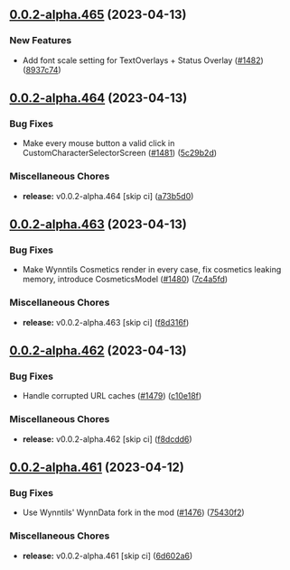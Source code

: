 ## [0.0.2-alpha.465](https://github.com/Wynntils/Artemis/compare/v0.0.2-alpha.464...v0.0.2-alpha.465) (2023-04-13)


### New Features

* Add font scale setting for TextOverlays + Status Overlay ([#1482](https://github.com/Wynntils/Artemis/issues/1482)) ([8937c74](https://github.com/Wynntils/Artemis/commit/8937c7457faaa577c631f4e672e0835b3a535f76))

## [0.0.2-alpha.464](https://github.com/Wynntils/Artemis/compare/v0.0.2-alpha.463...v0.0.2-alpha.464) (2023-04-13)


### Bug Fixes

* Make every mouse button a valid click in CustomCharacterSelectorScreen ([#1481](https://github.com/Wynntils/Artemis/issues/1481)) ([5c29b2d](https://github.com/Wynntils/Artemis/commit/5c29b2d73ff54705621ee3b3f1ed24a1202fc464))


### Miscellaneous Chores

* **release:** v0.0.2-alpha.464 [skip ci] ([a73b5d0](https://github.com/Wynntils/Artemis/commit/a73b5d09dee98f8c2f0093ca9fa85bfe8fc5d539))

## [0.0.2-alpha.463](https://github.com/Wynntils/Artemis/compare/v0.0.2-alpha.462...v0.0.2-alpha.463) (2023-04-13)


### Bug Fixes

* Make Wynntils Cosmetics render in every case, fix cosmetics leaking memory, introduce CosmeticsModel ([#1480](https://github.com/Wynntils/Artemis/issues/1480)) ([7c4a5fd](https://github.com/Wynntils/Artemis/commit/7c4a5fd25f87c127083e0a0979c12a6e98aee1a2))


### Miscellaneous Chores

* **release:** v0.0.2-alpha.463 [skip ci] ([f8d316f](https://github.com/Wynntils/Artemis/commit/f8d316facf4d8613b4750c6f675c6793ae55e49f))

## [0.0.2-alpha.462](https://github.com/Wynntils/Artemis/compare/v0.0.2-alpha.461...v0.0.2-alpha.462) (2023-04-13)


### Bug Fixes

* Handle corrupted URL caches ([#1479](https://github.com/Wynntils/Artemis/issues/1479)) ([c10e18f](https://github.com/Wynntils/Artemis/commit/c10e18faaa8b0535ad8af5fc8d75ed530b139aed))


### Miscellaneous Chores

* **release:** v0.0.2-alpha.462 [skip ci] ([f8dcdd6](https://github.com/Wynntils/Artemis/commit/f8dcdd6a5475ce74315e23e603d8e99b0dc41fea))

## [0.0.2-alpha.461](https://github.com/Wynntils/Artemis/compare/v0.0.2-alpha.460...v0.0.2-alpha.461) (2023-04-12)


### Bug Fixes

* Use Wynntils' WynnData fork in the mod ([#1476](https://github.com/Wynntils/Artemis/issues/1476)) ([75430f2](https://github.com/Wynntils/Artemis/commit/75430f2a67ad58654ba1d09779b1721d142146e8))


### Miscellaneous Chores

* **release:** v0.0.2-alpha.461 [skip ci] ([6d602a6](https://github.com/Wynntils/Artemis/commit/6d602a6e9bd1c2d3871cb6553bdfc2e8a535eeb5))


